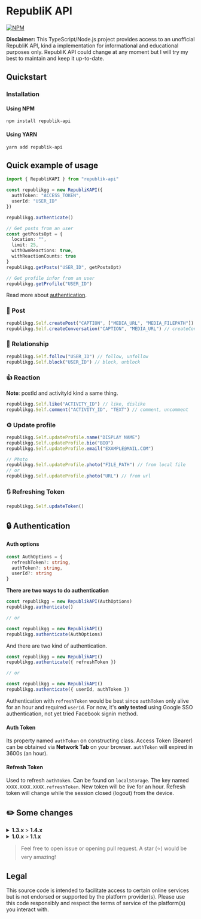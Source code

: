 # RepubliK API

[![NPM](https://img.shields.io/npm/v/republik-api.svg?style=flat-circle&labelColor=black)](https://www.npmjs.com/package/republik-api)

**Disclaimer:** This TypeScript/Node.js project provides access to an unofficial RepubliK API, kind a implementation for informational and educational purposes only. RepubliK API could change at any moment but I will try my best to maintain and keep it up-to-date.

## Quickstart

### Installation

#### Using NPM

```
npm install republik-api
```

#### Using YARN

```
yarn add republik-api
```

## Quick example of usage

```ts
import { RepubliKAPI } from "republik-api"

const republikgg = new RepubliKAPI({
  authToken: "ACCESS_TOKEN",
  userId: "USER_ID"
})

republikgg.authenticate()

// Get posts from an user
const getPostsOpt = {
  location: "",
  limit: 25,
  withOwnReactions: true,
  withReactionCounts: true
}
republikgg.getPosts("USER_ID", getPostsOpt)

// Get profile infor from an user
republikgg.getProfile("USER_ID")
```

Read more about [authentication](#authentication).

### 📝 Post

```ts
republikgg.Self.createPost("CAPTION", ["MEDIA_URL", "MEDIA_FILEPATH"]) // Maximum 3 media, createPost, deletePost
republikgg.Self.createConversation("CAPTION", "MEDIA_URL") // createConversation, deleteConversation
```

### 💖 Relationship

```ts
republikgg.Self.follow("USER_ID") // follow, unfollow
republikgg.Self.block("USER_ID") // block, unblock
```

### 👍 Reaction

**Note**: postId and activityId kind a same thing.

```ts
republikgg.Self.like("ACTIVITY_ID") // like, dislike
republikgg.Self.comment("ACTIVITY_ID", "TEXT") // comment, uncomment
```

### ⚙️ Update profile

```ts
republikgg.Self.updateProfile.name("DISPLAY NAME")
republikgg.Self.updateProfile.bio("BIO")
republikgg.Self.updateProfile.email("EXAMPLE@MAIL.COM")

// Photo
republikgg.Self.updateProfile.photo("FILE_PATH") // from local file
// or
republikgg.Self.updateProfile.photo("URL") // from url
```

### 🔃 Refreshing Token

```ts
republikgg.Self.updateToken()
```

## 🔒 Authentication

#### Auth options

```ts
const AuthOptions = {
  refreshToken?: string,
  authToken?: string,
  userId?: string
}
```

**There are two ways to do authentication**

```ts
const republikgg = new RepublikAPI(AuthOptions)
republikgg.authenticate()

// or

const republikgg = new RepublikAPI()
republikgg.authenticate(AuthOptions)
```

And there are two kind of authentication.

```ts
const republikgg = new RepublikAPI()
republikgg.authenticate({ refreshToken })

// or

const republikgg = new RepublikAPI()
republikgg.authenticate({ userId, authToken })
```

Authentication with `refreshToken` would be best since `authToken` only alive for an hour and required `userId`.
For now, it's **only tested** using Google SSO authentication, not yet tried Facebook signin method.

#### Auth Token

Its property named `authToken` on constructing class. Access Token (Bearer) can be obtained via **Network Tab** on your browser. `authToken` will expired in 3600s (an hour).

#### Refresh Token

Used to refresh `authToken`. Can be found on `localStorage`. The key named `XXXX.XXXX.XXXX.refreshToken`. New token will be live for an hour. Refresh token will change while the session closed (logout) from the device.

## ✏️ Some changes

<details>
  <summary><strong>1.3.x</strong> > <strong>1.4.x</strong></summary>
  
Changes:
- Remove the `Postman/Runtine` User Agent
- Allow use to user their own User Agent

This version updated because [#4 Issue](https://github.com/farizrifqi/RepubliK-API/issues/4)

</details>
<details>
  <summary><strong>1.0.x</strong> > <strong>1.1.x</strong></summary>

Functions:

- `Self.post()` to `Self.createPost()`
- `refreshAccessToken()` to `Self.updateToken()` No longer return value, new token automatically set.
- `authenticate()` Now needed after constructing class.
</details>

> Feel free to open issue or opening pull request. A star (⭐) would be very amazing!

## Legal

This source code is intended to facilitate access to certain online services but is not endorsed or supported by the platform provider(s). Please use this code responsibly and respect the terms of service of the platform(s) you interact with.
